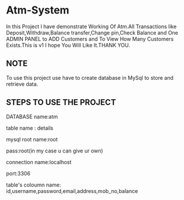 # Atm-System
In this Project I have demonstrate Working Of Atm.All Transactions like Deposit,Withdraw,Balance transfer,Change pin,Check Balance and One ADMIN PANEL to ADD Customers and To View How Many Customers Exists.This is v1 I hope You Will Like It.THANK YOU.


## NOTE
To use this project use have to create database in MySql to store and retrieve data.

## STEPS TO USE THE PROJECT

DATABASE name:atm


table name : details


mysql root name:root


pass:root(in my case u can give ur own)


connection name:localhost


port:3306


table's coloumn name:
id,username,password,email,address,mob_no,balance

